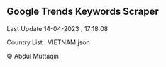 

## Google Trends Keywords Scraper 
 
Last Update 14-04-2023 , 17:18:08

Country List :
VIETNAM.json



© Abdul Muttaqin 
